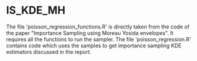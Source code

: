 # IS_KDE_MH

The file 'poisson_regression_functions.R' is directly taken from the code of the paper "Importance Sampling using Moreau Yosida envelopes". It requires all the functions to run the sampler. The file 'poisson_regression.R' contains code which uses the samples to get importance sampling KDE estimators discussed in the report. 
